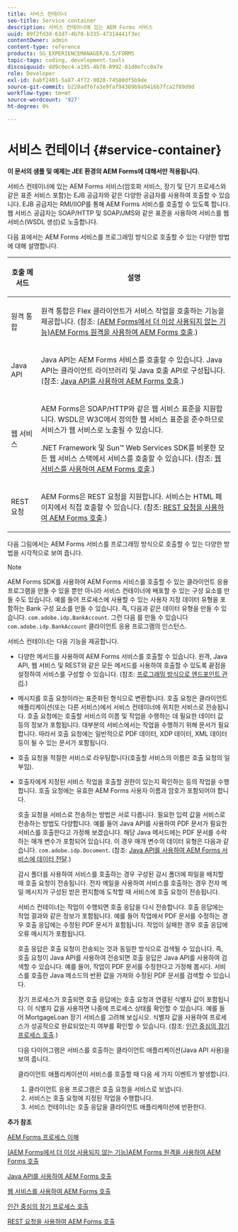 ```yaml
---
title: 서비스 컨테이너
seo-title: Service container
description: 서비스 컨테이너에 있는 AEM Forms 서비스
uuid: 89f2fd3d-63d7-4b70-b335-47314441f3ec
contentOwner: admin
content-type: reference
products: SG_EXPERIENCEMANAGER/6.5/FORMS
topic-tags: coding, development-tools
discoiquuid: dd9c0ec4-a195-4b78-8992-81d0efcc0a7e
role: Developer
exl-id: 6abf2401-5a87-4f72-9028-74580df5b9de
source-git-commit: b220adf6fa3e9faf94389b9a9416b7fca2f89d9d
workflow-type: tm+mt
source-wordcount: '927'
ht-degree: 0%

---
```


# 서비스 컨테이너 {#service-container}

**이 문서의 샘플 및 예제는 JEE 환경의 AEM Forms에 대해서만 적용됩니다.**

서비스 컨테이너에 있는 AEM Forms 서비스(암호화 서비스, 장기 및 단기 프로세스와 같은 표준 서비스 포함)는 EJB 공급자와 같은 다양한 공급자를 사용하여 호출할 수 있습니다. EJB 공급자는 RMI/IIOP를 통해 AEM Forms 서비스를 호출할 수 있도록 합니다. 웹 서비스 공급자는 SOAP/HTTP 및 SOAP/JMS와 같은 표준을 사용하여 서비스를 웹 서비스(WSDL 생성)로 노출합니다.

다음 표에서는 AEM Forms 서비스를 프로그래밍 방식으로 호출할 수 있는 다양한 방법에 대해 설명합니다.

<table>
 <thead>
  <tr>
   <th><p>호출 메서드</p></th>
   <th><p>설명</p></th>
  </tr>
 </thead>
 <tbody>
  <tr>
   <td><p>원격 통합</p></td>
   <td><p>원격 통합은 Flex 클라이언트가 서비스 작업을 호출하는 기능을 제공합니다. (참조: <a href="/help/forms/developing/invoking-aem-forms-using-remoting.md#invoking-aem-forms-using-remoting">(AEM Forms에서 더 이상 사용되지 않는 기능)AEM Forms 원격을 사용하여 AEM Forms 호출</a>.)</p></td>
  </tr>
  <tr>
   <td><p>Java API</p></td>
   <td><p>Java API는 AEM Forms 서비스를 호출할 수 있습니다. Java API는 클라이언트 라이브러리 및 Java 호출 API로 구성됩니다. (참조: <a href="/help/forms/developing/invoking-aem-forms-using-java.md#invoking-aem-forms-using-the-java-api">Java API를 사용하여 AEM Forms 호출</a>.)</p></td>
  </tr>
  <tr>
   <td><p>웹 서비스</p></td>
   <td><p>AEM Forms은 SOAP/HTTP와 같은 웹 서비스 표준을 지원합니다. WSDL은 W3C에서 정의한 웹 서비스 표준을 준수하므로 서비스가 웹 서비스로 노출될 수 있습니다.</p><p>.NET Framework 및 Sun™ Web Services SDK를 비롯한 모든 웹 서비스 스택에서 서비스를 호출할 수 있습니다. (참조: <a href="/help/forms/developing/invoking-aem-forms-using-web.md#invoking-aem-forms-using-web-services">웹 서비스를 사용하여 AEM Forms 호출</a>.)</p></td>
  </tr>
  <tr>
   <td><p>REST 요청</p></td>
   <td><p>AEM Forms은 REST 요청을 지원합니다. 서비스는 HTML 페이지에서 직접 호출할 수 있습니다. (참조: <a href="/help/forms/developing/invoking-aem-forms-using-rest.md#invoking-aem-forms-using-rest-requests">REST 요청을 사용하여 AEM Forms 호출</a>.)</p></td>
  </tr>
 </tbody>
</table>

다음 그림에서는 AEM Forms 서비스를 프로그래밍 방식으로 호출할 수 있는 다양한 방법을 시각적으로 보여 줍니다.

>[!NOTE]
>
>AEM Forms SDK를 사용하여 AEM Forms 서비스를 호출할 수 있는 클라이언트 응용 프로그램을 만들 수 있을 뿐만 아니라 서비스 컨테이너에 배포할 수 있는 구성 요소를 만들 수도 있습니다. 예를 들어 프로세스에 사용할 수 있는 사용자 지정 데이터 유형을 포함하는 Bank 구성 요소를 만들 수 있습니다. 즉, 다음과 같은 데이터 유형을 만들 수 있습니다. `com.adobe.idp.BankAccount`. 그런 다음 를 만들 수 있습니다 `com.adobe.idp.BankAccount` 클라이언트 응용 프로그램의 인스턴스.

서비스 컨테이너는 다음 기능을 제공합니다.

* 다양한 메서드를 사용하여 AEM Forms 서비스를 호출할 수 있습니다. 원격, Java API, 웹 서비스 및 REST와 같은 모든 메서드를 사용하여 호출할 수 있도록 끝점을 설정하여 서비스를 구성할 수 있습니다. (참조: [프로그래밍 방식으로 엔드포인트 관리](/help/forms/developing/programmatically-endpoints.md#programmatically-managing-endpoints).)
* 메시지를 호출 요청이라는 표준화된 형식으로 변환합니다. 호출 요청은 클라이언트 애플리케이션(또는 다른 서비스)에서 서비스 컨테이너에 위치한 서비스로 전송됩니다. 호출 요청에는 호출할 서비스의 이름 및 작업을 수행하는 데 필요한 데이터 값 등의 정보가 포함됩니다. 대부분의 서비스에서는 작업을 수행하기 위해 문서가 필요합니다. 따라서 호출 요청에는 일반적으로 PDF 데이터, XDP 데이터, XML 데이터 등이 될 수 있는 문서가 포함됩니다.
* 호출 요청을 적절한 서비스로 라우팅합니다(호출할 서비스의 이름은 호출 요청의 일부임).
* 호출자에게 지정된 서비스 작업을 호출할 권한이 있는지 확인하는 등의 작업을 수행합니다. 호출 요청에는 유효한 AEM Forms 사용자 이름과 암호가 포함되어야 합니다.

   호출 요청을 서비스로 전송하는 방법은 서로 다릅니다. 필요한 입력 값을 서비스로 전송하는 방법도 다양합니다. 예를 들어 Java API를 사용하여 PDF 문서가 필요한 서비스를 호출한다고 가정해 보겠습니다. 해당 Java 메서드에는 PDF 문서를 수락하는 매개 변수가 포함되어 있습니다. 이 경우 매개 변수의 데이터 유형은 다음과 같습니다. `com.adobe.idp.Document`. (참조: [Java API를 사용하여 AEM Forms 서비스에 데이터 전달](/help/forms/developing/invoking-aem-forms-using-java.md#passing-data-to-aem-forms-services-using-the-java-api).)

   감시 폴더를 사용하여 서비스를 호출하는 경우 구성된 감시 폴더에 파일을 배치할 때 호출 요청이 전송됩니다. 전자 메일을 사용하여 서비스를 호출하는 경우 전자 메일 메시지가 구성된 받은 편지함에 도착할 때 서비스에 호출 요청이 전송됩니다.

   서비스 컨테이너는 작업이 수행되면 호출 응답을 다시 전송합니다. 호출 응답에는 작업 결과와 같은 정보가 포함됩니다. 예를 들어 작업에서 PDF 문서를 수정하는 경우 호출 응답에는 수정된 PDF 문서가 포함됩니다. 작업이 실패한 경우 호출 응답에 오류 메시지가 포함됩니다.

   호출 응답은 호출 요청이 전송되는 것과 동일한 방식으로 검색될 수 있습니다. 즉, 호출 요청이 Java API를 사용하여 전송되면 호출 응답은 Java API를 사용하여 검색할 수 있습니다. 예를 들어, 작업이 PDF 문서를 수정한다고 가정해 봅시다. 서비스를 호출한 Java 메소드의 반환 값을 가져와 수정된 PDF 문서를 검색할 수 있습니다.

   장기 프로세스가 호출되면 호출 응답에는 호출 요청과 연결된 식별자 값이 포함됩니다. 이 식별자 값을 사용하면 나중에 프로세스 상태를 확인할 수 있습니다. 예를 들어 MortgageLoan 장기 서비스를 고려해 보십시오. 식별자 값을 사용하여 프로세스가 성공적으로 완료되었는지 여부를 확인할 수 있습니다. (참조: [인간 중심의 장기 프로세스 호출](/help/forms/developing/invoking-human-centric-long-lived.md#invoking-human-centric-long-lived-processes).)

   다음 다이어그램은 서비스를 호출하는 클라이언트 애플리케이션(Java API 사용)을 보여 줍니다.

   클라이언트 애플리케이션이 서비스를 호출할 때 다음 세 가지 이벤트가 발생합니다.

   1. 클라이언트 응용 프로그램은 호출 요청을 서비스로 보냅니다.
   1. 서비스는 호출 요청에 지정된 작업을 수행합니다.
   1. 서비스 컨테이너는 호출 응답을 클라이언트 애플리케이션에 반환한다.

**추가 참조**

[AEM Forms 프로세스 이해](/help/forms/developing/aem-forms-processes.md#understanding-aem-forms-processes)

[(AEM Forms에서 더 이상 사용되지 않는 기능)AEM Forms 원격을 사용하여 AEM Forms 호출](/help/forms/developing/invoking-aem-forms-using-remoting.md#invoking-aem-forms-using-remoting)

[Java API를 사용하여 AEM Forms 호출](/help/forms/developing/invoking-aem-forms-using-java.md#invoking-aem-forms-using-the-java-api)

[웹 서비스를 사용하여 AEM Forms 호출](/help/forms/developing/invoking-aem-forms-using-web.md#invoking-aem-forms-using-web-services)

[인간 중심의 장기 프로세스 호출](/help/forms/developing/invoking-human-centric-long-lived.md#invoking-human-centric-long-lived-processes)

[REST 요청을 사용하여 AEM Forms 호출](/help/forms/developing/invoking-aem-forms-using-rest.md#invoking-aem-forms-using-rest-requests)
